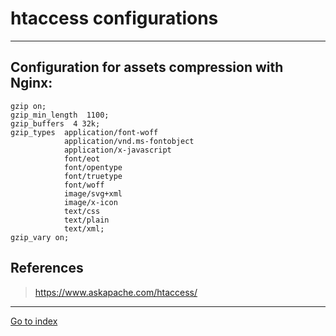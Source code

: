 # htaccess configurations

***

## Configuration for assets compression with Nginx:

    gzip on;
    gzip_min_length  1100;
    gzip_buffers  4 32k;
    gzip_types  application/font-woff
                application/vnd.ms-fontobject
                application/x-javascript
                font/eot
                font/opentype
                font/truetype
                font/woff
                image/svg+xml
                image/x-icon
                text/css
                text/plain
                text/xml;
    gzip_vary on;


## References

> https://www.askapache.com/htaccess/

***

[Go to index](../../README.md)

